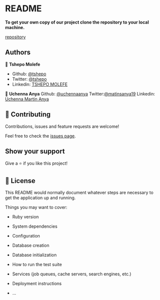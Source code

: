 # README
**To get your own copy of our project clone the repository to your local machine.**

[repository](https://github.com/TSHEPO-CLOUD/blog_app/tree/feature_branch)
## Authors

👤 **Tshepo Molefe**

- Github: [@tshepo](https://github.com/TSHEPO-CLOUD)
- Twitter: [@tshepo](https://twitter.com/tshepomolefe)
- Linkedin: [TSHEPO MOLEFE](https://linkedin.com/tshepo-molefe)

👤 **Uchenna Anya**
    Github: [@uchennaanya](https://github.com/uchennaanya)
    Twitter:[@matinsanya19](https://twitter.com/matinsanya19)
    Linkedin: [Uchenna Martin Anya](https://linkedin.com/Uchenna-Anya)


## 🤝 Contributing

Contributions, issues and feature requests are welcome!

Feel free to check the [issues page](https://github.com/TSHEPO-CLOUD/blog_app/issues).

## Show your support

Give a ⭐️ if you like this project!


## 📝 License

This README would normally document whatever steps are necessary to get the
application up and running.

Things you may want to cover:

* Ruby version

* System dependencies

* Configuration

* Database creation

* Database initialization

* How to run the test suite

* Services (job queues, cache servers, search engines, etc.)

* Deployment instructions

* ...
